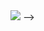 <img src="https://capsule-render.vercel.app/api?type=shark&color=auto&height=300&section=header&text=hajin%20render&fontSize=90" />
-->
